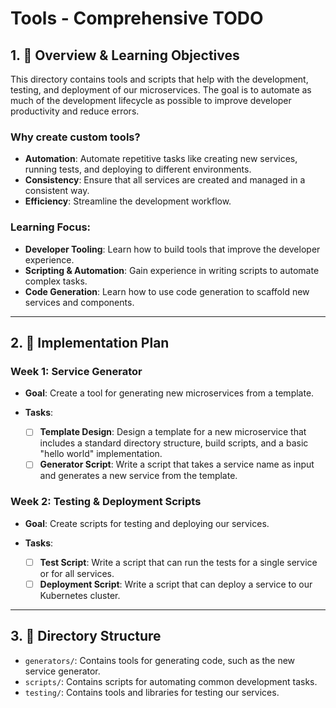# Tools - Comprehensive TODO

## 1. 🎯 Overview & Learning Objectives

This directory contains tools and scripts that help with the development, testing, and deployment of our microservices. The goal is to automate as much of the development lifecycle as possible to improve developer productivity and reduce errors.

### **Why create custom tools?**

*   **Automation**: Automate repetitive tasks like creating new services, running tests, and deploying to different environments.
*   **Consistency**: Ensure that all services are created and managed in a consistent way.
*   **Efficiency**: Streamline the development workflow.

### **Learning Focus**:

*   **Developer Tooling**: Learn how to build tools that improve the developer experience.
*   **Scripting & Automation**: Gain experience in writing scripts to automate complex tasks.
*   **Code Generation**: Learn how to use code generation to scaffold new services and components.

---

## 2. 🚀 Implementation Plan

### **Week 1: Service Generator**

*   **Goal**: Create a tool for generating new microservices from a template.

*   **Tasks**:
    *   [ ] **Template Design**: Design a template for a new microservice that includes a standard directory structure, build scripts, and a basic "hello world" implementation.
    *   [ ] **Generator Script**: Write a script that takes a service name as input and generates a new service from the template.

### **Week 2: Testing & Deployment Scripts**

*   **Goal**: Create scripts for testing and deploying our services.

*   **Tasks**:
    *   [ ] **Test Script**: Write a script that can run the tests for a single service or for all services.
    *   [ ] **Deployment Script**: Write a script that can deploy a service to our Kubernetes cluster.

---

## 3. 📁 Directory Structure

-  `generators/`: Contains tools for generating code, such as the new service generator.
-  `scripts/`: Contains scripts for automating common development tasks.
-  `testing/`: Contains tools and libraries for testing our services.
